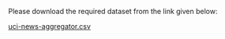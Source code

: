 Please download the required dataset from the link given below: 

[uci-news-aggregator.csv](https://drive.google.com/file/d/1TllpnNK46p0OAWb5VPgGGi8R5EaScjb-/view?usp=sharing)


